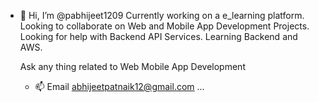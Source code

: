 - 👋 Hi, I’m @pabhijeet1209
      Currently working on a e_learning platform.
      Looking to collaborate on Web and Mobile App Development Projects.
      Looking for help with Backend API Services.
      Learning Backend and AWS.

  Ask any thing related to Web Mobile App Development
  - 📫 Email abhijeetpatnaik12@gmail.com ...

<!---
pabhijeet1209/pabhijeet1209 is a ✨ special ✨ repository because its `README.md` (this file) appears on your GitHub profile.
You can click the Preview link to take a look at your changes.
--->
